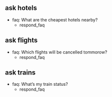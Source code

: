 ## ask hotels
* faq: What are the cheapest hotels nearby?
  - respond_faq

## ask flights
* faq: Which flights will be cancelled tommorow?
  - respond_faq

## ask trains
* faq: What’s my train status?
  - respond_faq